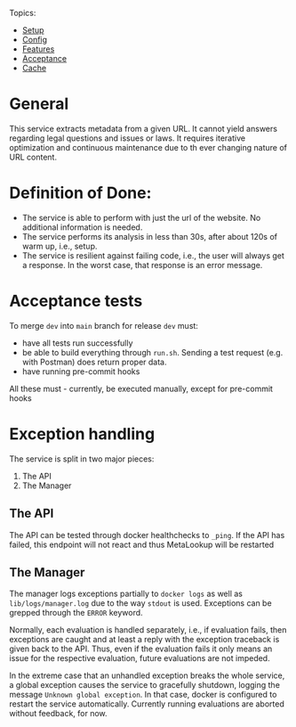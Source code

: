 
Topics:

- [Setup](setup.md)
- [Config](config.md)
- [Features](features.md)
- [Acceptance](acceptance.md)
- [Cache](cache.md)

# General

This service extracts metadata from a given URL.
It cannot yield answers regarding legal questions and issues or laws.
It requires iterative optimization and continuous maintenance due to th ever changing nature of URL content.

# Definition of Done:

- The service is able to perform with just the url of the website. No additional information is needed.
- The service performs its analysis in less than 30s, after about 120s of warm up, i.e., setup.
- The service is resilient against failing code, i.e., the user will always get a response.
  In the worst case, that response is an error message.


# Acceptance tests

To merge `dev` into `main` branch for release `dev` must:

- have all tests run successfully
- be able to build everything through `run.sh`. Sending a test request (e.g. with Postman) does return proper data.
- have running pre-commit hooks

All these must - currently, be executed manually, except for pre-commit hooks

# Exception handling

The service is split in two major pieces:
1. The API
2. The Manager

## The API

The API can be tested through docker healthchecks to `_ping`. If the API has failed, this endpoint will not react and
thus MetaLookup will be restarted

## The Manager

The manager logs exceptions partially to `docker logs` as well as `lib/logs/manager.log` due to the way `stdout` is used.
Exceptions can be grepped through the `ERROR` keyword.

Normally, each evaluation is handled separately, i.e., if evaluation fails, then exceptions are caught and at least a
reply with the exception traceback is given back to the API. Thus, even if the evaluation fails it only means an issue
for the respective evaluation, future evaluations are not impeded.

In the extreme case that an unhandled exception breaks the whole service, a global exception causes the service to
gracefully shutdown, logging the message `Unknown global exception`.
In that case, docker is configured to restart the service automatically. Currently running evaluations are aborted without
feedback, for now.
